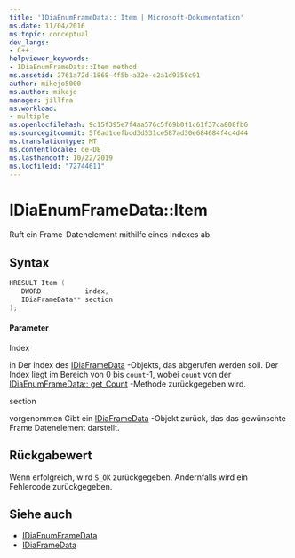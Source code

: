```yaml
---
title: 'IDiaEnumFrameData:: Item | Microsoft-Dokumentation'
ms.date: 11/04/2016
ms.topic: conceptual
dev_langs:
- C++
helpviewer_keywords:
- IDiaEnumFrameData::Item method
ms.assetid: 2761a72d-1868-4f5b-a32e-c2a1d9358c91
author: mikejo5000
ms.author: mikejo
manager: jillfra
ms.workload:
- multiple
ms.openlocfilehash: 9c15f395e7f4aa576c5f69b0f1c61f37ca808fb6
ms.sourcegitcommit: 5f6ad1cefbcd3d531ce587ad30e684684f4c4d44
ms.translationtype: MT
ms.contentlocale: de-DE
ms.lasthandoff: 10/22/2019
ms.locfileid: "72744611"
---
```

# <a name="idiaenumframedataitem"></a>IDiaEnumFrameData::Item
Ruft ein Frame-Datenelement mithilfe eines Indexes ab.

## <a name="syntax"></a>Syntax

```C++
HRESULT Item ( 
   DWORD           index,
   IDiaFrameData** section
);
```

#### <a name="parameters"></a>Parameter
 Index

in Der Index des [IDiaFrameData](../../debugger/debug-interface-access/idiaframedata.md) -Objekts, das abgerufen werden soll. Der Index liegt im Bereich von 0 bis `count`-1, wobei `count` von der [IDiaEnumFrameData:: get_Count](../../debugger/debug-interface-access/idiaenumframedata-get-count.md) -Methode zurückgegeben wird.

 section

vorgenommen Gibt ein [IDiaFrameData](../../debugger/debug-interface-access/idiaframedata.md) -Objekt zurück, das das gewünschte Frame Datenelement darstellt.

## <a name="return-value"></a>Rückgabewert
 Wenn erfolgreich, wird `S_OK` zurückgegeben. Andernfalls wird ein Fehlercode zurückgegeben.

## <a name="see-also"></a>Siehe auch
- [IDiaEnumFrameData](../../debugger/debug-interface-access/idiaenumframedata.md)
- [IDiaFrameData](../../debugger/debug-interface-access/idiaframedata.md)